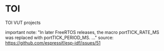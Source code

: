 # TOI
TOI VUT projects

important note:
"In later FreeRTOS releases, the macro portTICK_RATE_MS was replaced with portTICK_PERIOD_MS. ..." source:
https://github.com/espressif/esp-idf/issues/51
